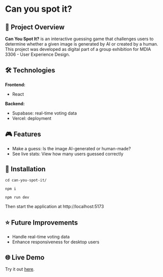 # Can you spot it?

## 🤨 Project Overview
**Can You Spot It?** is an interactive guessing game that challenges users to determine whether a given image is generated by AI or created by a human. This project was developed as digital part of a group exhibition for MDIA 3306 - User Experience Design.


## 🛠️ Technologies
**Frontend:**
- React

**Backend:**
- Supabase: real-time voting data
- Vercel: deployment


## 🎮 Features
- Make a guess: Is the image AI-generated or human-made?
- See live stats: View how many users guessed correctly


## 🚀 Installation
```
cd can-you-spot-it/
```

```
npm i
```

```
npm run dev
```
Then start the application at http://localhost:5173


## ⭐ Future Improvements
- Handle real-time voting data
- Enhance responsiveness for desktop users

## 🌐 Live Demo
Try it out [here](https://can-you-spot-it-sigma.vercel.app/).